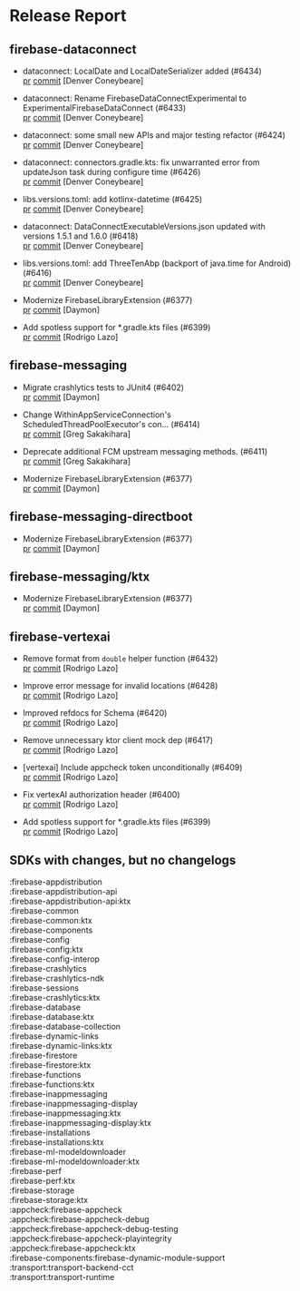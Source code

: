 # Release Report
## firebase-dataconnect
      
* dataconnect: LocalDate and LocalDateSerializer added (#6434)   
  [pr](https://github.com/firebase/firebase-android-sdk/pull/6434) [commit](https://github.com/firebase/firebase-android-sdk/commit/80019caa303e76251182b1351dff6834ed678e42)  [Denver Coneybeare]

* dataconnect: Rename FirebaseDataConnectExperimental to ExperimentalFirebaseDataConnect (#6433)   
  [pr](https://github.com/firebase/firebase-android-sdk/pull/6433) [commit](https://github.com/firebase/firebase-android-sdk/commit/93640ce59ce303475f8df2e7d80b2949f8449b17)  [Denver Coneybeare]

* dataconnect: some small new APIs and major testing refactor (#6424)   
  [pr](https://github.com/firebase/firebase-android-sdk/pull/6424) [commit](https://github.com/firebase/firebase-android-sdk/commit/312d14a71319964da182713f81863662f543f4d0)  [Denver Coneybeare]

* dataconnect: connectors.gradle.kts: fix unwarranted error from updateJson task during configure time (#6426)   
  [pr](https://github.com/firebase/firebase-android-sdk/pull/6426) [commit](https://github.com/firebase/firebase-android-sdk/commit/75428316385b3b8134d7c28fcd8853d3314135e8)  [Denver Coneybeare]

* libs.versions.toml: add kotlinx-datetime (#6425)   
  [pr](https://github.com/firebase/firebase-android-sdk/pull/6425) [commit](https://github.com/firebase/firebase-android-sdk/commit/e3ad5d79b74c46d4ec593a5fcd0fcb26bde44507)  [Denver Coneybeare]

* dataconnect: DataConnectExecutableVersions.json updated with versions 1.5.1 and 1.6.0 (#6418)   
  [pr](https://github.com/firebase/firebase-android-sdk/pull/6418) [commit](https://github.com/firebase/firebase-android-sdk/commit/98ce6bb752c1fedb94a0ce77caeef400cb284aea)  [Denver Coneybeare]

* libs.versions.toml: add ThreeTenAbp (backport of java.time for Android) (#6416)   
  [pr](https://github.com/firebase/firebase-android-sdk/pull/6416) [commit](https://github.com/firebase/firebase-android-sdk/commit/5af4621bfef8706387efbfc952a6bd3b484a0cdf)  [Denver Coneybeare]

* Modernize FirebaseLibraryExtension (#6377)   
  [pr](https://github.com/firebase/firebase-android-sdk/pull/6377) [commit](https://github.com/firebase/firebase-android-sdk/commit/0697dd3aadd6c13d9e2d321c75173992bfbaac3b)  [Daymon]

* Add spotless support for *.gradle.kts files (#6399)   
  [pr](https://github.com/firebase/firebase-android-sdk/pull/6399) [commit](https://github.com/firebase/firebase-android-sdk/commit/3afa1c4fb2051fa65742f05c387d662eeae84201)  [Rodrigo Lazo]

## firebase-messaging
      
* Migrate crashlytics tests to JUnit4 (#6402)   
  [pr](https://github.com/firebase/firebase-android-sdk/pull/6402) [commit](https://github.com/firebase/firebase-android-sdk/commit/531f25bb0417370c0da56825e5f2505b3cc49666)  [Daymon]

* Change WithinAppServiceConnection's ScheduledThreadPoolExecutor's con… (#6414)   
  [pr](https://github.com/firebase/firebase-android-sdk/pull/6414) [commit](https://github.com/firebase/firebase-android-sdk/commit/6383f6d71218b24318372573aaf962711776f4d1)  [Greg Sakakihara]

* Deprecate additional FCM upstream messaging methods. (#6411)   
  [pr](https://github.com/firebase/firebase-android-sdk/pull/6411) [commit](https://github.com/firebase/firebase-android-sdk/commit/d402ad035d2fec7462130f8663987fa9ccd164a0)  [Greg Sakakihara]

* Modernize FirebaseLibraryExtension (#6377)   
  [pr](https://github.com/firebase/firebase-android-sdk/pull/6377) [commit](https://github.com/firebase/firebase-android-sdk/commit/0697dd3aadd6c13d9e2d321c75173992bfbaac3b)  [Daymon]

## firebase-messaging-directboot
      
* Modernize FirebaseLibraryExtension (#6377)   
  [pr](https://github.com/firebase/firebase-android-sdk/pull/6377) [commit](https://github.com/firebase/firebase-android-sdk/commit/0697dd3aadd6c13d9e2d321c75173992bfbaac3b)  [Daymon]

## firebase-messaging/ktx
      
* Modernize FirebaseLibraryExtension (#6377)   
  [pr](https://github.com/firebase/firebase-android-sdk/pull/6377) [commit](https://github.com/firebase/firebase-android-sdk/commit/0697dd3aadd6c13d9e2d321c75173992bfbaac3b)  [Daymon]

## firebase-vertexai
      
* Remove format from `double` helper function (#6432)   
  [pr](https://github.com/firebase/firebase-android-sdk/pull/6432) [commit](https://github.com/firebase/firebase-android-sdk/commit/9754546e1e2c26cb6385f42df8fb09bfe716ca7e)  [Rodrigo Lazo]

* Improve error message for invalid locations (#6428)   
  [pr](https://github.com/firebase/firebase-android-sdk/pull/6428) [commit](https://github.com/firebase/firebase-android-sdk/commit/b9013d5cde6e80e077b4cd46849c17e47234819d)  [Rodrigo Lazo]

* Improved refdocs for Schema  (#6420)   
  [pr](https://github.com/firebase/firebase-android-sdk/pull/6420) [commit](https://github.com/firebase/firebase-android-sdk/commit/22ace2511b8f0ee6ada293ece60ef7f0e63de77c)  [Rodrigo Lazo]

* Remove unnecessary ktor client mock dep (#6417)   
  [pr](https://github.com/firebase/firebase-android-sdk/pull/6417) [commit](https://github.com/firebase/firebase-android-sdk/commit/5687f6d4f69ac788e9149be6f48f4b919354f869)  [Rodrigo Lazo]

* [vertexai] Include appcheck token unconditionally (#6409)   
  [pr](https://github.com/firebase/firebase-android-sdk/pull/6409) [commit](https://github.com/firebase/firebase-android-sdk/commit/ec4874252a1d59c6188430c24661c3b6427e556c)  [Rodrigo Lazo]

* Fix vertexAI authorization header (#6400)   
  [pr](https://github.com/firebase/firebase-android-sdk/pull/6400) [commit](https://github.com/firebase/firebase-android-sdk/commit/bcb4607a22bae0e56be5c4066b38bc59f06ec0ca)  [Rodrigo Lazo]

* Add spotless support for *.gradle.kts files (#6399)   
  [pr](https://github.com/firebase/firebase-android-sdk/pull/6399) [commit](https://github.com/firebase/firebase-android-sdk/commit/3afa1c4fb2051fa65742f05c387d662eeae84201)  [Rodrigo Lazo]


## SDKs with changes, but no changelogs
:firebase-appdistribution  
:firebase-appdistribution-api  
:firebase-appdistribution-api:ktx  
:firebase-common  
:firebase-common:ktx  
:firebase-components  
:firebase-config  
:firebase-config:ktx  
:firebase-config-interop  
:firebase-crashlytics  
:firebase-crashlytics-ndk  
:firebase-sessions  
:firebase-crashlytics:ktx  
:firebase-database  
:firebase-database:ktx  
:firebase-database-collection  
:firebase-dynamic-links  
:firebase-dynamic-links:ktx  
:firebase-firestore  
:firebase-firestore:ktx  
:firebase-functions  
:firebase-functions:ktx  
:firebase-inappmessaging  
:firebase-inappmessaging-display  
:firebase-inappmessaging:ktx  
:firebase-inappmessaging-display:ktx  
:firebase-installations  
:firebase-installations:ktx  
:firebase-ml-modeldownloader  
:firebase-ml-modeldownloader:ktx  
:firebase-perf  
:firebase-perf:ktx  
:firebase-storage  
:firebase-storage:ktx  
:appcheck:firebase-appcheck  
:appcheck:firebase-appcheck-debug  
:appcheck:firebase-appcheck-debug-testing  
:appcheck:firebase-appcheck-playintegrity  
:appcheck:firebase-appcheck:ktx  
:firebase-components:firebase-dynamic-module-support  
:transport:transport-backend-cct  
:transport:transport-runtime